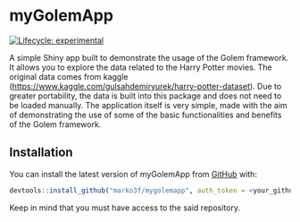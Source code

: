 
# myGolemApp

<!-- badges: start -->
[![Lifecycle: experimental](https://img.shields.io/badge/lifecycle-experimental-orange.svg)](https://lifecycle.r-lib.org/articles/stages.html#experimental)
<!-- badges: end -->

A simple Shiny app built to demonstrate the usage of the Golem framework. It allows you to explore the data related to the Harry Potter movies. The original data comes from kaggle (https://www.kaggle.com/gulsahdemiryurek/harry-potter-dataset). Due to greater portability, the data is built into this package and does not need to be loaded manually. The application itself is very simple, made with the aim of demonstrating the use of some of the basic functionalities and benefits of the Golem framework.

## Installation

You can install the latest version of myGolemApp from [GitHub](https://github.com/marko3f/mygolemapp) with:

``` r
devtools::install_github("marko3f/mygolemapp", auth_token = <your_github_personal_access_token>)
```

Keep in mind that you must have access to the said repository.